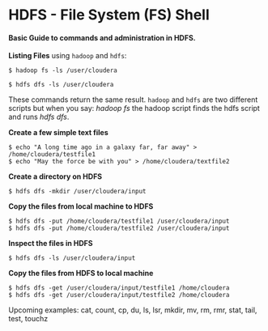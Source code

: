 # HDFS - File System (FS) Shell

#### Basic Guide to commands and administration in HDFS.

**Listing Files** using <code>hadoop</code> and <code>hdfs</code>:

	$ hadoop fs -ls /user/cloudera

	$ hdfs dfs -ls /user/cloudera

These commands return the same result. <code>hadoop</code> and <code>hdfs</code> are two different scripts but when you say: *hadoop fs* the hadoop script finds the hdfs script and runs *hdfs dfs*.

**Create a few simple text files**

	$ echo "A long time ago in a galaxy far, far away" > /home/cloudera/testfile1
	$ echo "May the force be with you" > /home/cloudera/textfile2

**Create a directory on HDFS**

	$ hdfs dfs -mkdir /user/cloudera/input

**Copy the files from local machine to HDFS**

	$ hdfs dfs -put /home/cloudera/testfile1 /user/cloudera/input
	$ hdfs dfs -put /home/cloudera/testfile2 /user/cloudera/input

**Inspect the files in HDFS**

	$ hdfs dfs -ls /user/cloudera/input

**Copy the files from HDFS to local machine**

	$ hdfs dfs -get /user/cloudera/input/testfile1 /home/cloudera
	$ hdfs dfs -get /user/cloudera/input/testfile2 /home/cloudera

Upcoming examples: 
cat, count, cp, du, ls, lsr, mkdir, mv, rm, rmr, stat, tail, test, touchz 














